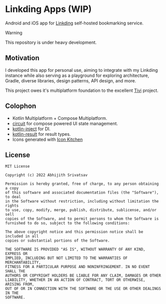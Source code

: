 # Linkding Apps (WIP)

Android and iOS app for [Linkding](https://github.com/sissbruecker/linkding) self-hosted bookmarking service.

> [!WARNING]  
> This repository is under heavy development.

## Motivation

I developed this app for personal use, aiming to integrate with my Linkding instance while also serving as a playground for exploring architecture, Gradle, diverse libraries, design patterns, API design, and more.

This project owes it's multiplatform foundation to the excellent [Tivi](https://github.com/chrisbanes/tivi) project.

## Colophon

- Kotlin Multiplatform + Compose Multiplatform.
- [circuit](https://slackhq.github.io/circuit/) for compose powered UI state management.
- [kotlin-inject](https://github.com/evant/kotlin-inject) for DI.
- [kotlin-result](https://github.com/michaelbull/kotlin-result) for result types.
- Icons generated with [Icon Kitchen](https://icon.kitchen)

## License

```
MIT License

Copyright (c) 2022 Abhijith Srivatsav

Permission is hereby granted, free of charge, to any person obtaining a copy
of this software and associated documentation files (the "Software"), to deal
in the Software without restriction, including without limitation the rights
to use, copy, modify, merge, publish, distribute, sublicense, and/or sell
copies of the Software, and to permit persons to whom the Software is
furnished to do so, subject to the following conditions:

The above copyright notice and this permission notice shall be included in all
copies or substantial portions of the Software.

THE SOFTWARE IS PROVIDED "AS IS", WITHOUT WARRANTY OF ANY KIND, EXPRESS OR
IMPLIED, INCLUDING BUT NOT LIMITED TO THE WARRANTIES OF MERCHANTABILITY,
FITNESS FOR A PARTICULAR PURPOSE AND NONINFRINGEMENT. IN NO EVENT SHALL THE
AUTHORS OR COPYRIGHT HOLDERS BE LIABLE FOR ANY CLAIM, DAMAGES OR OTHER
LIABILITY, WHETHER IN AN ACTION OF CONTRACT, TORT OR OTHERWISE, ARISING FROM,
OUT OF OR IN CONNECTION WITH THE SOFTWARE OR THE USE OR OTHER DEALINGS IN THE
SOFTWARE.
```
